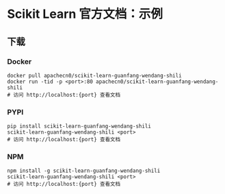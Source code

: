 # Scikit Learn 官方文档：示例

## 下载

### Docker

```
docker pull apachecn0/scikit-learn-guanfang-wendang-shili
docker run -tid -p <port>:80 apachecn0/scikit-learn-guanfang-wendang-shili
# 访问 http://localhost:{port} 查看文档
```

### PYPI

```
pip install scikit-learn-guanfang-wendang-shili
scikit-learn-guanfang-wendang-shili <port>
# 访问 http://localhost:{port} 查看文档
```

### NPM

```
npm install -g scikit-learn-guanfang-wendang-shili
scikit-learn-guanfang-wendang-shili <port>
# 访问 http://localhost:{port} 查看文档
```